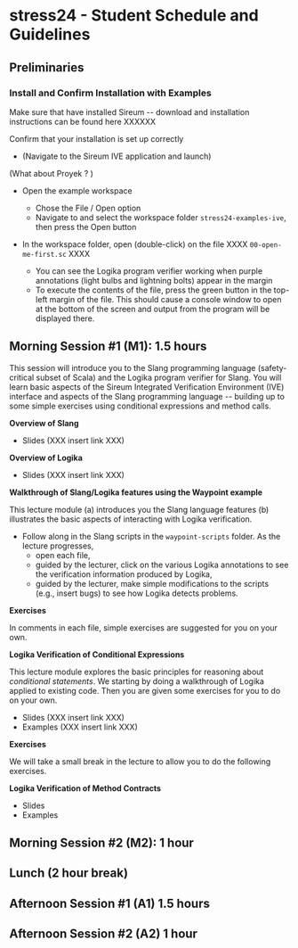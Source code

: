 # stress24 - Student Schedule and Guidelines


## Preliminaries

### Install and Confirm Installation with Examples

Make sure that have installed Sireum -- download and installation instructions can be found here XXXXXX

Confirm that your installation is set up correctly

* (Navigate to the Sireum IVE application and launch)

(What about Proyek ? )

* Open the example workspace
  - Chose the File / Open option
  - Navigate to and select the workspace folder `stress24-examples-ive`, then press the Open button

* In the workspace folder, open (double-click) on the file XXXX `00-open-me-first.sc` XXXX 
  - You can see the Logika program verifier working when purple annotations (light bulbs and lightning bolts) appear in the margin
  - To execute the contents of the file, press the green button in the top-left margin of the file.   This should cause a console window to open at the bottom of the screen and output from the program will be displayed there.

## Morning Session #1 (M1): 1.5 hours

This session will introduce you to the Slang programming language (safety-critical subset of Scala) and the Logika program verifier for Slang.  You will learn basic aspects of the Sireum Integrated Verification Environment (IVE) interface and aspects of the Slang programming language -- building up to some simple exercises using conditional expressions and method calls.

**Overview of Slang** 
  * Slides (XXX insert link XXX)

**Overview of Logika** 
  * Slides (XXX insert link XXX)

**Walkthrough of Slang/Logika features using the Waypoint example**  

This lecture module (a) introduces you the Slang language features (b)
illustrates the basic aspects of interacting with Logika verification.

* Follow along in the Slang scripts in the `waypoint-scripts`
  folder.  As the lecture progresses, 
    * open each file, 
    * guided by the lecturer, click on the various Logika annotations to see the
      verification information produced by Logika,
    * guided by the lecturer, make simple modifications to the scripts (e.g., insert bugs)
      to see how Logika detects problems.

**Exercises**

In comments in each file, simple exercises are suggested for you on
your own.

**Logika Verification of Conditional Expressions**

This lecture module explores the basic principles for reasoning about
*conditional statements*.  We starting by doing a walkthrough of
Logika applied to existing code.  Then you are given some exercises
for you to do on your own.

  * Slides (XXX insert link XXX)
  * Examples (XXX insert link XXX)

**Exercises**

We will take a small break in the lecture to allow you to do the
following exercises.


**Logika Verification of Method Contracts**

  * Slides
  * Examples

## Morning Session #2 (M2): 1 hour


## Lunch (2 hour break)


## Afternoon Session #1 (A1) 1.5 hours


## Afternoon Session #2 (A2) 1 hour













